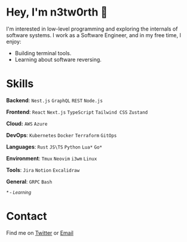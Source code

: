 # Hey, I'm n3tw0rth 🌊

I'm interested in low-level programming and exploring the internals of software systems.
I work as a Software Engineer, and in my free time, I enjoy:

- Building terminal tools.
- Learning about software reversing.

# Skills

**Backend**:  `Nest.js` `GraphQL` `REST` `Node.js`

**Frontend**: `React` `Next.js` `TypeScript` `Tailwind CSS` `Zustand`

**Cloud:** `AWS` `Azure`

**DevOps**: `Kubernetes` `Docker` `Terraform` `GitOps`

**Languages**: `Rust` `JS\TS` `Python` `Lua*` `Go*`

**Environment**: `Tmux` `Neovim` `i3wm` `Linux`

**Tools**: `Jira` `Notion` `Excalidraw`

**General**: `GRPC` `Bash`


<sub>*\* - Learning*</sub>


# Contact

Find me on [Twitter](https://www.x.com/0xbyt3z/) or [Email](mailto:waootkt3g@mozmail.com)
